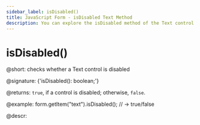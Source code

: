 ```yaml
---
sidebar_label: isDisabled()
title: JavaScript Form - isDisabled Text Method 
description: You can explore the isDisabled method of the Text control of Form in the documentation of the DHTMLX JavaScript UI library. Browse developer guides and API reference, try out code examples and live demos, and download a free 30-day evaluation version of DHTMLX Suite.
---
```


# isDisabled()

@short: checks whether a Text control is disabled

@signature: {'isDisabled(): boolean;'}

@returns:
`true`, if a control is disabled; otherwise, `false`.

@example:
form.getItem("text").isDisabled(); 
// -> true/false

@descr:
